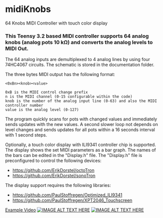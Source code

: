 # midiKnobs
64 Knobs MIDI Controller with touch color display
### This Teensy 3.2 based MIDI controller supports 64 analog knobs (analog pots 10 kΩ) and converts the analog levels to MIDI Out.

The 64 analog inputs are demultiplexed to 4 analog lines by using four 74HC4067 circuits. The schematic is stored in the documentation folder.

The three bytes MIDI output has the following format:

    <0xBn><knob><value>

    0xB is the MIDI control change prefix
    n is the MIDI channel (0-15 configurable within the code)
    knob is the number of the analog input line (0-63) and also the MIDI controller number
    value is the analog level (0-127)

The program quickly scans for pots with changed values and immediately sends updates with the new values. A second slower loop not depends on level changes and sends updates for all pots within a 16 seconds interval with 1 second steps.

Optionally, a touch color display with ILI9341 controller chip is supported. The display shows the set MIDI parameters as a bar graph. The names of the bars can be edited in the "Display.h" file. The "Display.h" file is preconfigured to control the following devices:
- https://github.com/ErikDorstel/octoTron
- https://github.com/ErikDorstel/sonoTron

The display support requires the following libraries:
- https://github.com/PaulStoffregen/Optimized_ILI9341
- https://github.com/PaulStoffregen/XPT2046_Touchscreen

[Example Video](https://www.youtube.com/watch?v=crX1zdYAdEI)
[![IMAGE ALT TEXT HERE](http://www.dorstel.de/github/Teensy_3.6_MIDI_Controller_1.png)](https://www.youtube.com/watch?v=crX1zdYAdEI)
[![IMAGE ALT TEXT HERE](http://www.dorstel.de/github/Teensy_3.6_MIDI_Controller_2.png)](https://www.youtube.com/watch?v=crX1zdYAdEI)
